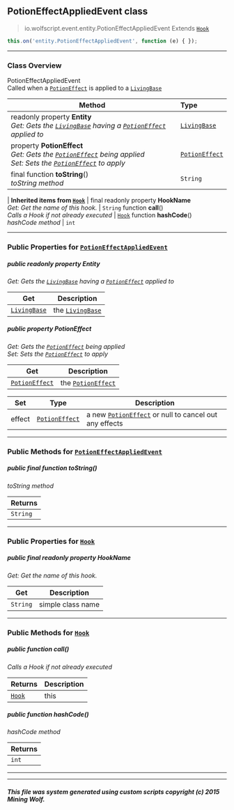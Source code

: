 ## PotionEffectAppliedEvent __class__

>io.wolfscript.event.entity.PotionEffectAppliedEvent
>Extends [`Hook`](../../hook/Hook.md)
``` javascript
this.on('entity.PotionEffectAppliedEvent', function (e) { });
```


---

### Class Overview

PotionEffectAppliedEvent<br> Called when a [`PotionEffect`](../../api/potion/PotionEffect.md) is applied to a [`LivingBase`](../../api/entity/living/LivingBase.md)

Method | Type   
--- | :--- 
 readonly property __Entity__ <br> _Get: Gets the [`LivingBase`](../../api/entity/living/LivingBase.md) having a [`PotionEffect`](../../api/potion/PotionEffect.md) applied to_ | [`LivingBase`](../../api/entity/living/LivingBase.md)
  property __PotionEffect__ <br> _Get: Gets the [`PotionEffect`](../../api/potion/PotionEffect.md) being applied<br>Set: Sets the [`PotionEffect`](../../api/potion/PotionEffect.md) to apply_ | [`PotionEffect`](../../api/potion/PotionEffect.md)
final function __toString__() <br> _toString method_ | `String`
 |
__Inherited items from [`Hook`](../../hook/Hook.md)__ |
final readonly property __HookName__ <br> _Get: Get the name of this hook._ | `String`
 function __call__() <br> _Calls a Hook if not already executed_ | [`Hook`](../../hook/Hook.md)
 function __hashCode__() <br> _hashCode method_ | `int`





---


### Public Properties for [`PotionEffectAppliedEvent`](PotionEffectAppliedEvent.md)

##### <a id='entity'></a>public  readonly property __Entity__

_Get: Gets the [`LivingBase`](../../api/entity/living/LivingBase.md) having a [`PotionEffect`](../../api/potion/PotionEffect.md) applied to_

Get | Description
--- | --- 
[`LivingBase`](../../api/entity/living/LivingBase.md) | the [`LivingBase`](../../api/entity/living/LivingBase.md)



##### <a id='potioneffect'></a>public   property __PotionEffect__

_Get: Gets the [`PotionEffect`](../../api/potion/PotionEffect.md) being applied<br>Set: Sets the [`PotionEffect`](../../api/potion/PotionEffect.md) to apply_

Get | Description
--- | --- 
[`PotionEffect`](../../api/potion/PotionEffect.md) | the [`PotionEffect`](../../api/potion/PotionEffect.md)

Set | Type | Description  
--- | --- | --- 
effect | [`PotionEffect`](../../api/potion/PotionEffect.md) | a new [`PotionEffect`](../../api/potion/PotionEffect.md) or null to cancel out any effects


---

### Public Methods for [`PotionEffectAppliedEvent`](PotionEffectAppliedEvent.md)

##### <a id='tostring'></a>public final function __toString__()

_toString method_

Returns | 
--- | 
`String` |


---

### Public Properties for [`Hook`](../../hook/Hook.md)

##### <a id='hookname'></a>public final readonly property __HookName__

_Get: Get the name of this hook._

Get | Description
--- | --- 
`String` | simple class name



---

### Public Methods for [`Hook`](../../hook/Hook.md)

##### <a id='call'></a>public  function __call__()

_Calls a Hook if not already executed_

Returns | Description
--- | --- 
[`Hook`](../../hook/Hook.md) | this


##### <a id='hashcode'></a>public  function __hashCode__()

_hashCode method_

Returns | 
--- | 
`int` |


---


---


##### This file was system generated using custom scripts copyright (c) 2015 Mining Wolf.
	

